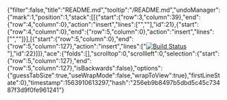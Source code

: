 {"filter":false,"title":"README.md","tooltip":"/README.md","undoManager":{"mark":1,"position":1,"stack":[[{"start":{"row":3,"column":39},"end":{"row":4,"column":0},"action":"insert","lines":["",""],"id":21},{"start":{"row":4,"column":0},"end":{"row":5,"column":0},"action":"insert","lines":["",""]}],[{"start":{"row":5,"column":0},"end":{"row":5,"column":127},"action":"insert","lines":["[![Build Status](https://travis-ci.org/timochfati/django-blog.svg?branch=master)](https://travis-ci.org/timochfati/django-blog)"],"id":22}]]},"ace":{"folds":[],"scrolltop":0,"scrollleft":0,"selection":{"start":{"row":5,"column":127},"end":{"row":5,"column":127},"isBackwards":false},"options":{"guessTabSize":true,"useWrapMode":false,"wrapToView":true},"firstLineState":0},"timestamp":1563910613297,"hash":"256eb9b8497b5dbd5c45c73487f3d9f0fe961241"}